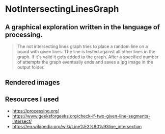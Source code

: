 # NotIntersectingLinesGraph
## A graphical exploration written in the language of processing.
> The not intersecting lines graph tries to place a random line
on a board with given lines. The line is tested against all
other lines in the graph. If it's valid it gets added to the graph. 
After a specified number of attempts the graph eventually ends and
saves a jpg image in the output folder.

## Rendered images

## Resources I used
* https://processing.org/
* https://www.geeksforgeeks.org/check-if-two-given-line-segments-intersect/
* https://en.wikipedia.org/wiki/Line%E2%80%93line_intersection

